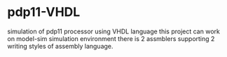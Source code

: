 # pdp11-VHDL
simulation of pdp11 processor using VHDL language
this project can work on model-sim simulation environment 
there is 2 assmblers supporting 2 writing styles of assembly language.
